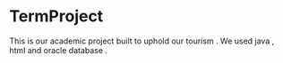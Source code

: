# TermProject

This is our academic project built to uphold our tourism .
We used java , html and oracle database .
